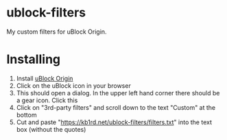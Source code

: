 # ublock-filters
My custom filters for uBlock Origin.
# Installing
1. Install [uBlock Origin](https://www.ublock.org/)
2. Click on the uBlock icon in your browser
3. This should open a dialog. In the upper left hand corner there should be a gear icon. Click this
4. Click on "3rd-party filters" and scroll down to the text "Custom" at the bottom
5. Cut and paste "https://kb1rd.net/ublock-filters/filters.txt" into the text box (without the quotes)
